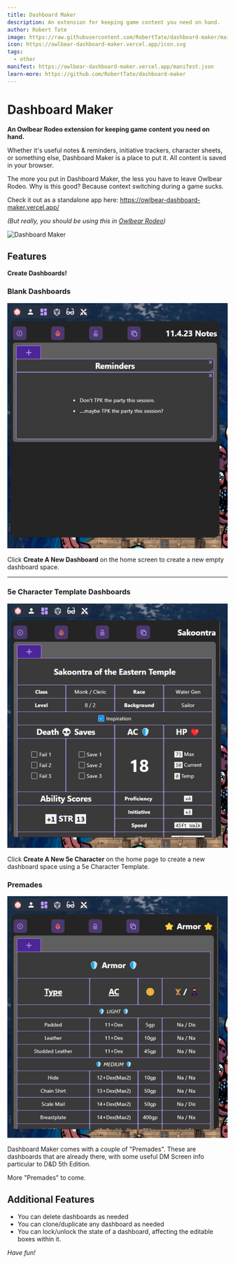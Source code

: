 ```yaml
---
title: Dashboard Maker
description: An extension for keeping game content you need on hand.
author: Robert Tate
image: https://raw.githubusercontent.com/RobertTate/dashboard-maker/main/docs/DashboardMakerPreview.gif
icon: https://owlbear-dashboard-maker.vercel.app/icon.svg
tags:
  - other
manifest: https://owlbear-dashboard-maker.vercel.app/manifest.json
learn-more: https://github.com/RobertTate/dashboard-maker
---
```


# Dashboard Maker

**An Owlbear Rodeo extension for keeping game content you need on hand.**

Whether it's useful notes & reminders, initiative trackers, character sheets, or something else, Dashboard Maker is a place to put it. All content is saved in your browser.

The more you put in Dashboard Maker, the less you have to leave Owlbear Rodeo. Why is this good? Because context switching during a game sucks.

Check it out as a standalone app here: https://owlbear-dashboard-maker.vercel.app/

_(But really, you should be using this in [Owlbear Rodeo](https://www.owlbear.rodeo/))_

![Dashboard Maker](./docs/DashboardMakerPreview.gif)

## Features

**Create Dashboards!**

### Blank Dashboards

![Blank Dashboards](./DashboardMaker2.png)

Click **Create A New Dashboard** on the home screen to create a new empty dashboard space.

---

### 5e Character Template Dashboards

![5e Character Template Dashboards](./DashboardMaker3.png)

Click **Create A New 5e Character** on the home page to create a new dashboard space using a 5e Character Template.

### Premades

![Dashboard "Premades"](./DashboardMaker4.png)

Dashboard Maker comes with a couple of "Premades". These are dashboards that are already there, with some useful DM Screen info particular to D&D 5th Edition.

More "Premades" to come.

## Additional Features

- You can delete dashboards as needed
- You can clone/duplicate any dashboard as needed
- You can lock/unlock the state of a dashboard, affecting the editable boxes within it.

_Have fun!_
